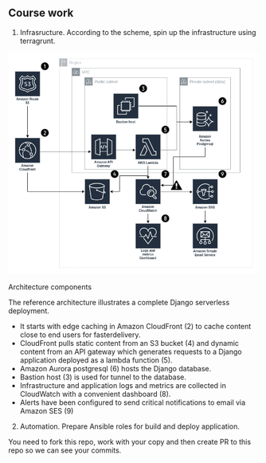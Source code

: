 ## Course work

1. Infrasructure. According to the scheme, spin up the infrastructure using terragrunt.

![infrasructure diagram](django.png)

Architecture components

The reference architecture illustrates a complete Django serverless deployment.

 - It starts with edge caching in Amazon CloudFront (2) to cache content close to end users for fasterdelivery.  
 - CloudFront pulls static content from an S3 bucket (4) and dynamic content from an API gateway which generates requests to a Django application deployed as a lambda function (5).  
 - Amazon Aurora postgresql (6) hosts the Django database.  
 - Bastion host (3) is used for tunnel to the database.  
 - Infrastructure and application logs and metrics are collected in CloudWatch with a convenient dashboard (8).  
 - Alerts have been configured to send critical notifications to email via Amazon SES (9)

2. Automation. Prepare Ansible roles for build and deploy application.

You need to fork this repo, work with your copy and then create PR to this repo so we can see your commits.
